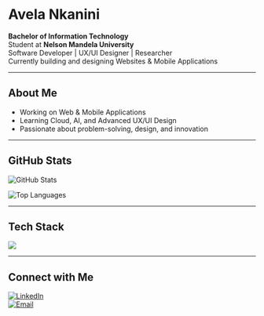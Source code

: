 # Avela Nkanini

**Bachelor of Information Technology**  
Student at **Nelson Mandela University**  
Software Developer | UX/UI Designer | Researcher  
Currently building and designing Websites & Mobile Applications

---

## About Me
- Working on Web & Mobile Applications  
- Learning Cloud, AI, and Advanced UX/UI Design  
- Passionate about problem-solving, design, and innovation  

---

## GitHub Stats

![GitHub Stats](https://github-readme-stats.vercel.app/api?username=AvelaNkanini&show_icons=true&theme=react&hide_border=false&include_all_commits=true)  

![Top Languages](https://github-readme-stats.vercel.app/api/top-langs/?username=AvelaNkanini&theme=react&hide_border=false&include_all_commits=true&count_private=false&layout=compact)

---

## Tech Stack

<img src="https://skillicons.dev/icons?i=html,css,js,react,nodejs,bootstrap,git,github,figma" />

---

## Connect with Me

[![LinkedIn](https://img.shields.io/badge/LinkedIn-0077B5?style=for-the-badge&logo=linkedin&logoColor=white)](https://www.linkedin.com/in/avela-nkanini)  
[![Email](https://img.shields.io/badge/Email-D14836?style=for-the-badge&logo=gmail&logoColor=white)](mailto:avelankanini@example.com)
